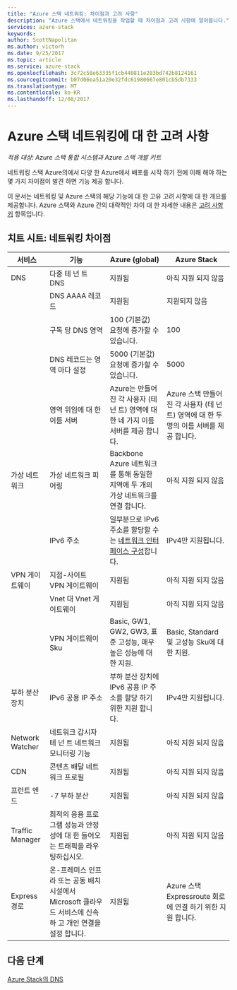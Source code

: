 ```yaml
---
title: "Azure 스택 네트워킹: 차이점과 고려 사항"
description: "Azure 스택에서 네트워킹을 작업할 때 차이점과 고려 사항에 알아봅니다."
services: azure-stack
keywords: 
author: ScottNapolitan
ms.author: victorh
ms.date: 9/25/2017
ms.topic: article
ms.service: azure-stack
ms.openlocfilehash: 3c72c58e63335f1cb440811e283bd742b8124161
ms.sourcegitcommit: b07d06ea51a20e32fdc61980667e801cb5db7333
ms.translationtype: MT
ms.contentlocale: ko-KR
ms.lasthandoff: 12/08/2017
---
```

# <a name="considerations-for-azure-stack-networking"></a>Azure 스택 네트워킹에 대 한 고려 사항

*적용 대상: Azure 스택 통합 시스템과 Azure 스택 개발 키트*

네트워킹 스택 Azure의에서 다양 한 Azure에서 배포를 시작 하기 전에 이해 해야 하는 몇 가지 차이점이 발견 하면 기능 제공 합니다.


이 문서는 네트워킹 및 Azure 스택의 해당 기능에 대 한 고유 고려 사항에 대 한 개요를 제공합니다. Azure 스택와 Azure 간의 대략적인 차이 대 한 자세한 내용은 [고려 사항 키](azure-stack-considerations.md) 항목입니다.


## <a name="cheat-sheet-networking-differences"></a>치트 시트: 네트워킹 차이점

|서비스 | 기능 | Azure (global) | Azure Stack |
| --- | --- | --- | --- |
| DNS | 다중 테 넌 트 DNS | 지원됨| 아직 지원 되지 않음|
| |DNS AAAA 레코드|지원됨|지원되지 않음|
| |구독 당 DNS 영역|100 (기본값)<br>요청에 증가할 수 있습니다.|100|
| |DNS 레코드는 영역 마다 설정|5000 (기본값)<br>요청에 증가할 수 있습니다.|5000|
||영역 위임에 대 한 이름 서버|Azure는 만들어진 각 사용자 (테 넌 트) 영역에 대 한 네 가지 이름 서버를 제공 합니다.|Azure 스택 만들어진 각 사용자 (테 넌 트) 영역에 대 한 두 명의 이름 서버를 제공 합니다.|
| 가상 네트워크|가상 네트워크 피어링|Backbone Azure 네트워크를 통해 동일한 지역에 두 개의 가상 네트워크를 연결 합니다.|아직 지원 되지 않음|
| |IPv6 주소|일부분으로 IPv6 주소를 할당할 수는 [네트워크 인터페이스 구성](https://docs.microsoft.com/azure/virtual-network/virtual-network-network-interface-addresses#ip-address-versions)합니다.|IPv4만 지원됩니다.|
|VPN 게이트웨이|지점-사이트 VPN 게이트웨이|지원됨|아직 지원 되지 않음|
| |Vnet 대 Vnet 게이트웨이|지원됨|아직 지원 되지 않음|
| |VPN 게이트웨이 Sku|Basic, GW1, GW2, GW3, 표준 고성능, 매우 높은 성능에 대 한 지원. |Basic, Standard 및 고성능 Sku에 대 한 지원.|
|부하 분산 장치|IPv6 공용 IP 주소|부하 분산 장치에 IPv6 공용 IP 주소를 할당 하기 위한 지원 합니다.|IPv4만 지원됩니다.|
|Network Watcher|네트워크 감시자 테 넌 트 네트워크 모니터링 기능|지원됨|아직 지원 되지 않음|
|CDN|콘텐츠 배달 네트워크 프로필|지원됨|아직 지원 되지 않음|
|프런트 엔드|-7 부하 분산|지원됨|아직 지원 되지 않음|
|Traffic Manager|최적의 응용 프로그램 성능과 안정성에 대 한 들어오는 트래픽을 라우팅하십시오.|지원됨|아직 지원 되지 않음|
|Express 경로|온-프레미스 인프라 또는 공동 배치 시설에서 Microsoft 클라우드 서비스에 신속 하 고 개인 연결을 설정 합니다.|지원됨|Azure 스택 Expressroute 회로에 연결 하기 위한 지원 합니다.|

## <a name="next-steps"></a>다음 단계

[Azure Stack의 DNS](azure-stack-dns.md)
